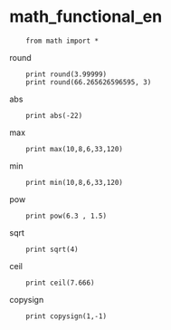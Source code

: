 # math_functional_en

		from math import *

round

		print round(3.99999)
		print round(66.265626596595, 3)

abs

		print abs(-22)

max

		print max(10,8,6,33,120)

min

		print min(10,8,6,33,120)

pow

		print pow(6.3 , 1.5)

sqrt

		print sqrt(4)

ceil

		print ceil(7.666)

copysign

		print copysign(1,-1)





			

